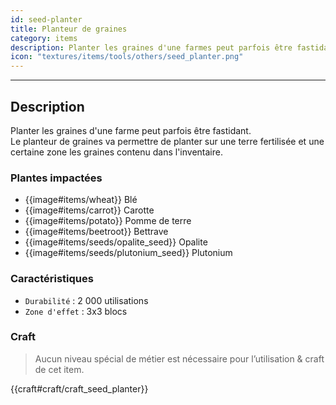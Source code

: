 ```yaml
---
id: seed-planter
title: Planteur de graines
category: items
description: Planter les graines d'une farmes peut parfois être fastidant. Le planteur de graines va permettre de planter sur une terre fertilisées et une certaine zone les graines contenu dans l'inventaire.
icon: "textures/items/tools/others/seed_planter.png"
---
```

___
## Description

Planter les graines d'une farme peut parfois être fastidant.  
Le planteur de graines va permettre de planter sur une terre fertilisée et une certaine zone les graines contenu dans l'inventaire.

### Plantes impactées

- {{image#items/wheat}} Blé
- {{image#items/carrot}} Carotte 
- {{image#items/potato}} Pomme de terre
- {{image#items/beetroot}} Bettrave
- {{image#items/seeds/opalite_seed}} Opalite
- {{image#items/seeds/plutonium_seed}} Plutonium

### Caractéristiques

* ``Durabilité`` : 2 000 utilisations
* ``Zone d'effet`` : 3x3 blocs

### Craft 

> Aucun niveau spécial de métier est nécessaire pour l’utilisation & craft de cet item.  

{{craft#craft/craft_seed_planter}}
